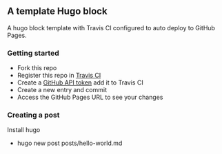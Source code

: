 ## A template Hugo block

A hugo block template with Travis CI configured to auto deploy to GitHub Pages.

### Getting started

- Fork this repo
- Register this repo in [Travis CI](https://travis-ci.com/)
- Create a [GitHub API token](https://github.blog/2013-05-16-personal-api-tokens/) add it to
Travis CI
- Create a new entry and commit
- Access the GitHub Pages URL to see your changes

### Creating a post
Install hugo
- hugo new post posts/hello-world.md
